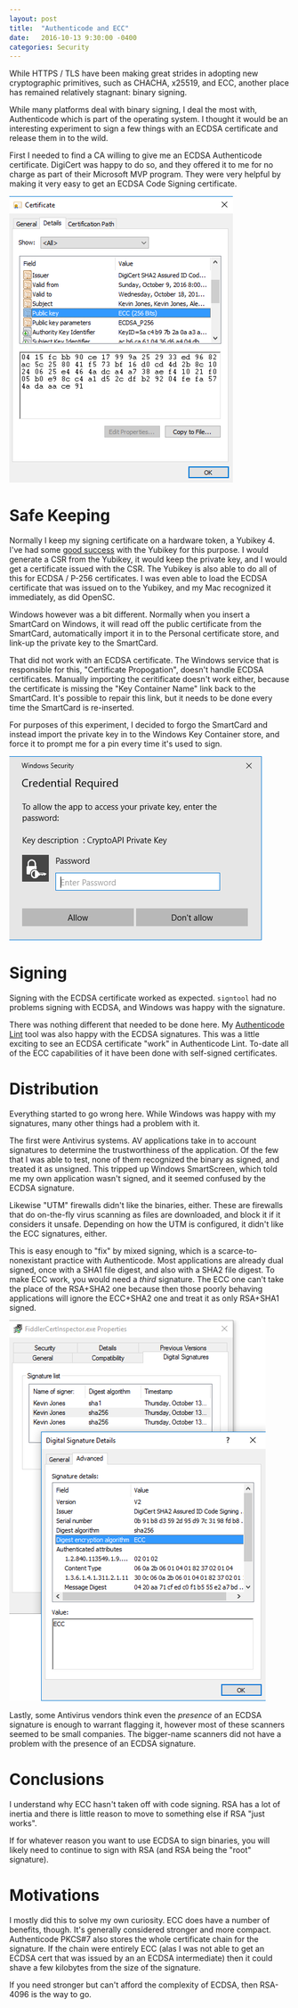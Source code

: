 ```yaml
---
layout: post
title:  "Authenticode and ECC"
date:   2016-10-13 9:30:00 -0400
categories: Security
---
```


While HTTPS / TLS have been making great strides in adopting new cryptographic
primitives, such as CHACHA, x25519, and ECC, another place has remained
relatively stagnant: binary signing.

While many platforms deal with binary signing, I deal the most with,
Authenticode which is part of the operating system. I thought it would be an
interesting experiment to sign a few things with an ECDSA certificate and
release them in to the wild.

First I needed to find a CA willing to give me an ECDSA Authenticode
certificate. DigiCert was happy to do so, and they offered it to me for no
charge as part of their Microsoft MVP program. They were very helpful by making
it very easy to get an ECDSA Code Signing certificate.

![ECDSA Signing Certificate][4]

# Safe Keeping

Normally I keep my signing certificate on a hardware token, a Yubikey 4. I've
had some [good success][1] with the Yubikey for this purpose. I would generate
a CSR from the Yubikey, it would keep the private key, and I would get a
certificate issued with the CSR. The Yubikey is also able to do all of this for
ECDSA / P-256 certificates. I was even able to load the ECDSA certificate that
was issued on to the Yubikey, and my Mac recognized it immediately, as did
OpenSC.

Windows however was a bit different. Normally when you insert a SmartCard on
Windows, it will read off the public certificate from the SmartCard,
automatically import it in to the Personal certificate store, and link-up the
private key to the SmartCard.

That did not work with an ECDSA certificate. The Windows service that is
responsible for this, "Certificate Propogation", doesn't handle ECDSA
certificates. Manually importing the ceritificate doesn't work either, because
the certificate is missing the "Key Container Name" link back to the SmartCard.
It's possible to repair this link, but it needs to be done every time the
SmartCard is re-inserted.

For purposes of this experiment, I decided to forgo the SmartCard and instead
import the private key in to the Windows Key Container store, and force it to 
prompt me for a pin every time it's used to sign.

![Signing Pin Prompt][3]

# Signing

Signing with the ECDSA certificate worked as expected. `signtool` had no
problems signing with ECDSA, and Windows was happy with the signature.

There was nothing different that needed to be done here. My 
[Authenticode Lint][2] tool was also happy with the ECDSA signatures. This was
a little exciting to see an ECDSA certificate "work" in Authenticode Lint. 
To-date all of the ECC capabilities of it have been done with self-signed
certificates.

# Distribution

Everything started to go wrong here. While Windows was happy with my signatures,
many other things had a problem with it.

The first were Antivirus systems. AV applications take in to account signatures
to determine the trustworthiness of the application. Of the few that I was able
to test, none of them recognized the binary as signed, and treated it as
unsigned. This tripped up Windows SmartScreen, which told me my own application
wasn't signed, and it seemed confused by the ECDSA signature.

Likewise "UTM" firewalls didn't like the binaries, either. These are firewalls
that do on-the-fly virus scanning as files are downloaded, and block it if it
considers it unsafe. Depending on how the UTM is configured, it didn't like the
ECC signatures, either.

This is easy enough to "fix" by mixed signing, which is a scarce-to-nonexistant
practice with Authenticode. Most applications are already dual signed, once with
a SHA1 file digest, and also with a SHA2 file digest. To make ECC work, you
would need a *third* signature. The ECC one can't take the place of the RSA+SHA2
one because then those poorly behaving applications will ignore the ECC+SHA2 one
and treat it as only RSA+SHA1 signed.

![Three Signature File][5]

Lastly, some Antivirus vendors think even the *presence* of an ECDSA signature
is enough to warrant flagging it, however most of these scanners seemed to be
small companies. The bigger-name scanners did not have a problem with the
presence of an ECDSA signature.

# Conclusions

I understand why ECC hasn't taken off with code signing. RSA has a lot of
inertia and there is little reason to move to something else if RSA
"just works".

If for whatever reason you want to use ECDSA to sign binaries, you will likely
need to continue to sign with RSA (and RSA being the "root" signature).

# Motivations

I mostly did this to solve my own curiosity. ECC does have a number of benefits,
though. It's generally considered stronger and more compact. Authenticode PKCS#7
also stores the whole certificate chain for the signature. If the chain were
entirely ECC (alas I was not able to get an ECDSA cert that was issued by an
an ECDSA intermediate) then it could shave a few kilobytes from the size of the
signature.

If you need stronger but can't afford the complexity of ECDSA, then RSA-4096
is the way to go.


[1]: https://textslashplain.com/2016/01/10/authenticode-in-2016/
[2]: http://github.com/vcsjones/AuthenticodeLint
[3]: /images/signing-ecdsa-pin-prompt.png
[4]: /images/signing-ecdsa-cert.png
[5]: /images/signing-triple-sign.png